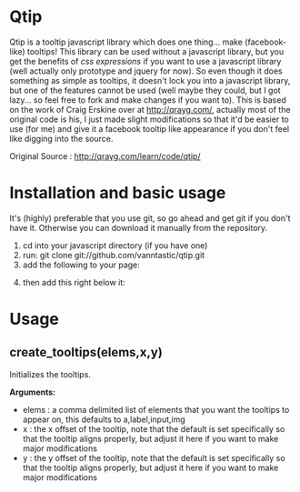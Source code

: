 Qtip
====

Qtip is a tooltip javascript library which does one thing... make (facebook-like) tooltips! This library can be used without a javascript library, but you get the benefits of *css expressions* if you want to use a javascript library (well actually only prototype and jquery for now). So even though it does something as simple as tooltips, it doesn't lock you into a javascript library, but one of the features cannot be used (well maybe they could, but I got lazy... so feel free to fork and make changes if you want to). This is based on the work of Craig Erskine over at http://qrayg.com/, actually most of the original code is his, I just made slight modifications so that it'd be easier to use (for me) and give it a facebook tooltip like appearance if you don't feel like digging into the source.

Original Source : http://qrayg.com/learn/code/qtip/

Installation and basic usage
============================

It's (highly) preferable that you use git, so go ahead and get git if you don't have it. 
Otherwise you can download it manually from the repository.

1. cd into your javascript directory (if you have one)
2. run: git clone git://github.com/vanntastic/qtip.git
3. add the following to your page:

<link rel="stylesheet" href="qtip/qtip.css" type="text/css" media="screen">
<script type="text/javascript" src="qtip/qtip.js"></script> 

4. then add this right below it:
    
<script type="text/javascript" charset="utf-8">
   // this defaults to creating tooltips for a,label,input,img elements
   create_tooltips();
</script>
      
<script type="text/javascript" charset="utf-8">
   // will only create tooltips on a and img elements
   create_tooltips('a,img');
</script>
      
<script type="text/javascript" charset="utf-8">
   //If you want to pass in css expressions, you have to be using either **prototype** or 
   //**jquery**, you can check an example in the index.html file included which uses the 
   //google ajax libraries api, so you don't have to download them to try it out.
   // will only create tooltips on a elements with the 'tip' class and img elements
   create_tooltips('a.tip,img');
</script>
          
Usage
=====

create_tooltips(elems,x,y)  
--------------------------
Initializes the tooltips.

**Arguments:**

- elems : a comma delimited list of elements that you want the tooltips to appear on, this
  defaults to a,label,input,img
- x : the x offset of the tooltip, note that the default is set specifically so that the 
  tooltip aligns properly, but adjust it here if you want to make major modifications
- y : the y offset of the tooltip, note that the default is set specifically so that the 
  tooltip aligns properly, but adjust it here if you want to make major modifications
  


